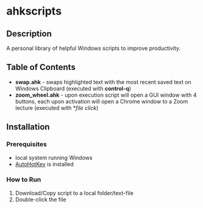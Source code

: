 # ahkscripts

## Description

A personal library of helpful Windows scripts to improve productivity.

## Table of Contents

- **swap.ahk** - swaps highlighted text with the most recent saved text on Windows Clipboard (executed with **control-q**)
- **zoom_wheel.ahk** - upon execution script will open a GUI window with 4 buttons, each upon activation will open a Chrome window to a Zoom lecture (executed with **file click*)

## Installation

### Prerequisites
- local system running Windows
- [AutoHotKey](https://www.autohotkey.com/) is installed

### How to Run
1. Download/Copy script to a local folder/text-file
2. Double-click the file
